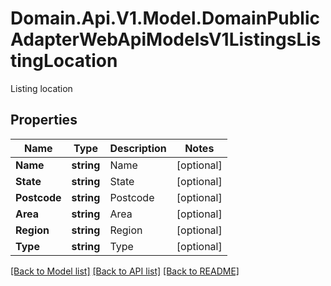 # Domain.Api.V1.Model.DomainPublicAdapterWebApiModelsV1ListingsListingLocation
Listing location
## Properties

Name | Type | Description | Notes
------------ | ------------- | ------------- | -------------
**Name** | **string** | Name | [optional] 
**State** | **string** | State | [optional] 
**Postcode** | **string** | Postcode | [optional] 
**Area** | **string** | Area | [optional] 
**Region** | **string** | Region | [optional] 
**Type** | **string** | Type | [optional] 

[[Back to Model list]](../README.md#documentation-for-models) [[Back to API list]](../README.md#documentation-for-api-endpoints) [[Back to README]](../README.md)

